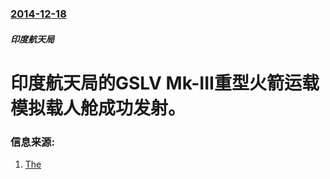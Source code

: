 ### [2014-12-18](/zh/news/2014/12/18/index.md)

##### 印度航天局
# 印度航天局的GSLV Mk-III重型火箭运载模拟载人舱成功发射。 




### 信息来源:

1. [The](http://www.isro.org/Launchvehicles/GSLVMARKIII/mark3.aspx)
